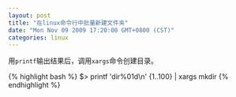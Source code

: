 ```yaml
---
layout: post
title: "在linux命令行中批量新建文件夹"
date: "Mon Nov 09 2009 17:20:00 GMT+0800 (CST)"
categories: linux
---
```


用`printf`输出结果后，调用`xargs`命令创建目录。

{% highlight bash %}
$> printf 'dir%01d\n' {1..100} | xargs mkdir
{% endhighlight %}
